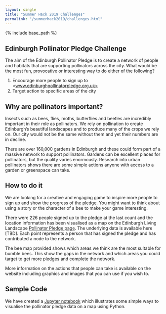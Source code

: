 ```yaml
---
layout: single
title: "Summer Hack 2019 Challenges"
permalink: "/summerhack2019/challenges.html"
---
```

{% include base_path %}


## Edinburgh Pollinator Pledge Challenge

The aim of the Edinburgh Pollinator Pledge is to create a network of people and habitats that are supporting pollinators across the city.  What would be the most fun, provocative or interesting way to do either of the following?

1.	Encourage more people to sign up to <www.edinburghpollinatorpledge.org.uk>
2.	Target action to specific areas of the city

## Why are pollinators important?

Insects such as bees, flies, moths, butterflies and beetles are incredibly important in their role as pollinators. We rely on pollination to create Edinburgh’s beautiful landscapes and to produce many of the crops we rely on. Our city would not be the same without them and yet their numbers are in decline. 

There are over 160,000 gardens in Edinburgh and these could form part of a massive network to support pollinators. Gardens can be excellent places for pollinators, but the quality varies enormously. Research into urban pollinators shows there are some simple actions anyone with access to a garden or greenspace can take.

## How to do it 

We are looking for a creative and engaging game to inspire more people to sign up and show the progress of the pledge. You might want to think about using a story or the character of a bee to make your game interesting.

There were 226 people signed up to the pledge at the last count and the location information has been visualised as a map  on the Edinburgh Living Landscape [Pollinator Pledge page](https://edinburghlivinglandscape.org.uk/pollinatorpledge/).  The underlying data is available here [TBD]. Each point represents a person that has signed the pledge and has contributed a node to the network. 

The bee map provided shows which areas we think are the most suitable for bumble bees. This show the gaps in the network and which areas you could target to get more pledges and complete the network. 

More information on the actions that people can take is available on the website including graphics and images that you can use if you wish to. 

## Sample Code

We have created a [Jupyter notebook](https://nbviewer.jupyter.org/github/prewired/workshops/blob/master/notebooks/swt.ipynb) which illustrates some simple ways to visualise the pollinator pledge data on a map using Python.


